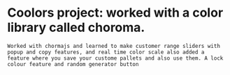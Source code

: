 # Coolors project: worked with a color library called choroma.

```
Worked with chormajs and learned to make customer range sliders with popup and copy features, and real time color scale also added a feature where you save your custome pallets and also use them. A lock colour feature and random generator button
```
